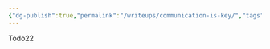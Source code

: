 ```yaml
---
{"dg-publish":true,"permalink":"/writeups/communication-is-key/","tags":["tagtest"],"created":"2025-04-15T21:22:10.633+02:00","updated":"2025-04-22T20:56:35.915+02:00"}
---
```


Todo22